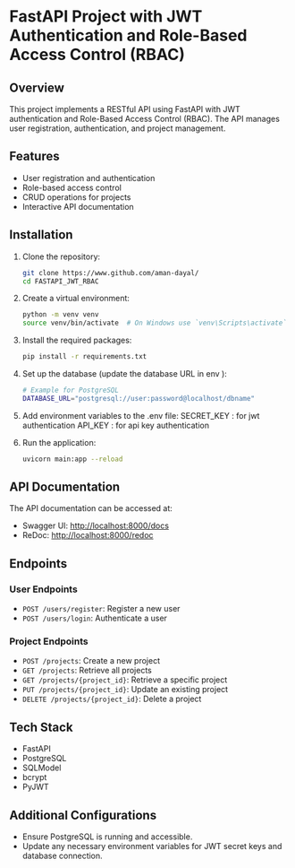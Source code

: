 # FastAPI Project with JWT Authentication and Role-Based Access Control (RBAC)

## Overview
This project implements a RESTful API using FastAPI with JWT authentication and Role-Based Access Control (RBAC). The API manages user registration, authentication, and project management.

## Features
- User registration and authentication
- Role-based access control
- CRUD operations for projects
- Interactive API documentation

## Installation
1. Clone the repository:
   ```bash
   git clone https://www.github.com/aman-dayal/
   cd FASTAPI_JWT_RBAC
   ```

2. Create a virtual environment:
   ```bash
   python -m venv venv
   source venv/bin/activate  # On Windows use `venv\Scripts\activate`
   ```

3. Install the required packages:
   ```bash
   pip install -r requirements.txt
   ```

4. Set up the database (update the database URL in env ):
   ```bash
   # Example for PostgreSQL
   DATABASE_URL="postgresql://user:password@localhost/dbname"
   ```
5. Add environment variables to the .env file:
   SECRET_KEY : for jwt authentication
   API_KEY : for api key authentication
   
6. Run the application:
   ```bash
   uvicorn main:app --reload
   ```

## API Documentation
The API documentation can be accessed at:
- Swagger UI: [http://localhost:8000/docs](http://localhost:8000/docs)
- ReDoc: [http://localhost:8000/redoc](http://localhost:8000/redoc)

## Endpoints
### User Endpoints
- `POST /users/register`: Register a new user
- `POST /users/login`: Authenticate a user

### Project Endpoints
- `POST /projects`: Create a new project
- `GET /projects`: Retrieve all projects
- `GET /projects/{project_id}`: Retrieve a specific project
- `PUT /projects/{project_id}`: Update an existing project
- `DELETE /projects/{project_id}`: Delete a project

## Tech Stack
- FastAPI
- PostgreSQL
- SQLModel
- bcrypt
- PyJWT

## Additional Configurations
- Ensure PostgreSQL is running and accessible.
- Update any necessary environment variables for JWT secret keys and database connection.

